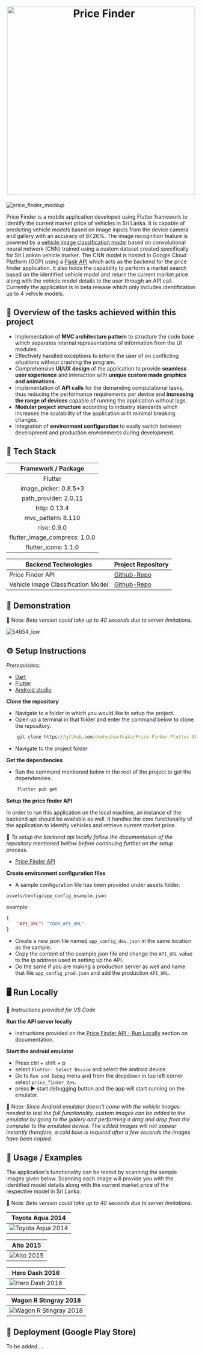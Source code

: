 <h1 align="center">
	<img width="500" src="https://user-images.githubusercontent.com/61963664/197162109-e3681c0c-bb93-4e1d-90c1-06f8d8911871.png" alt="Price Finder">
	<br>

</h1>

![price_finder_mockup](https://user-images.githubusercontent.com/61963664/197163864-abb2d9f9-4b11-428f-8adf-a8114c3dbcdc.png)


Price Finder is a mobile application developed using Flutter framework to identify the current market price of vehicles in Sri Lanka. It is capable of predicting vehicle models based on image inputs from the device camera and gallery with an accuracy of 97.26%. The image recognition feature is powered by a [vehicle image classification model](https://github.com/donheshanthaka/Price-Finder-Deep-Learning-Model) based on convolutional neural network (CNN) trained using a custom dataset created specifically for Sri Lankan vehicle market. The CNN model is hosted in Google Cloud Platform (GCP) using a [Flask API](https://github.com/donheshanthaka/Price-Finder-Flask-API) which acts as the backend for the price finder application. It also holds the capability to perform a market search based on the identified vehicle model and return the current market price along with the vehicle model details to the user through an API call. Currently the application is in beta release which only includes identification up to 4 vehicle models.

## 🔬 Overview of the tasks achieved within this project

* Implementation of **MVC architecture pattern** to structure the code base which separates internal representations of information from the UI modules.
* Effectively handled exceptions to inform the user of on conflicting situations without crashing the program.
* Comprehensive **UI/UX design** of the application to provide **seamless user experience** and interaction with **unique custom made graphics and animations**.
* Implementation of **API calls** for the demanding computational tasks, thus reducing the performance requirements per device and **increasing the range of devices** capable of running the application without lags.
* **Modular project structure** according to industry standards which increases the scalability of the application with minimal breaking changes.
* Integration of **environment configuration** to easily switch between development and production environments during development.


## 🧱 Tech Stack

|      Framework / Package      |
|:-----------------------------:|
|            Flutter            |
|     image_picker: 0.8.5+3     |
|     path_provider: 2.0.11     |
|          http: 0.13.4         |
|       mvc_pattern: 8.110      |
|          rive: 0.9.0          |
| flutter_image_compress: 1.0.0 |
|      flutter_icons: 1.1.0     |


| Backend Technologies               | Project Repository |
|------------------------------------|--------------------|
| Price Finder API                   |[Github-Repo](https://github.com/donheshanthaka/Price-Finder-Flask-API) |
| Vehicle Image Classification Model |[Github-Repo](https://github.com/donheshanthaka/Price-Finder-Deep-Learning-Model)|

## 📱 Demonstration

📍 Note: *Beta version could take up to 40 seconds due to server limitations.*

![54654_low](https://user-images.githubusercontent.com/61963664/197308888-d1dec8e5-4d34-43a9-913e-3ffaeea1bc14.gif)

## ⚙ Setup Instructions

*Prerequisites:*

* [Dart](https://dart.dev/get-dart)
* [Flutter](https://docs.flutter.dev/get-started/install)
* [Android studio](https://developer.android.com/studio)

**Clone the repository**

* Navigate to a folder in which you would like to setup the project.
* Open up a terminal in that folder and enter the command below to clone the repository.

```cmd
    git clone https://github.com/donheshanthaka/Price-Finder-Flutter-APP.git
```

* Navigate to the project folder

**Get the dependencies**

* Run the command mentioned below in the root of the project to get the dependencies.

```cmd
	flutter pub get
```

**Setup the price finder API**

In order to run this application on the local machine, an instance of the backend api should be available as well. It handles the core functionality of the application to identify vehicles and retrieve current market price.

📌 *To setup the backend api locally follow the documentation of the repository mentioned bellow before continuing further on the setup process.*

* [Price Finder API](https://github.com/donheshanthaka/Price-Finder-Flask-API)

**Create environment configuration files**

* A sample configuration file has been provided under assets folder.

`assets/config/app_config_example.json`

example:

```json
{
    "API_URL": "YOUR_API_URL"
}
```

* Create a new json file named `app_config_dev.json` in the same location as the sample.
* Copy the content of the example json file and change the `API_URL` value to the ip address used in setting up the API.
* Do the same if you are making a production server as well and name that file `app_config_prod.json` and add the production `API_URL`.


## 🖥 Run Locally

📌 *Instructions provided for VS Code*

**Run the API server locally**

* Instructions provided on the [Price Finder API - Run Locally](https://github.com/donheshanthaka/Price-Finder-Flask-API#-run-locally) section on documentation.

**Start the android emulator**

* Press ctrl + shift + p
* select `Flutter: Select Device` and select the android device.
* Go to `Run and Debug` menu and from the dropdown in top left corner select `price_finder_dev`.
* press ▶ start debugging button and the app will start running on the emulator.

📍 Note: *Since Android emulator doesn't come with the vehicle images needed to test the full functionality, custom images can be added to the emulator by going to the gallery and performing a drag and drop from the computer to the emulated device. The added images will not appear instantly therefore, a cold boot is required after a few seconds the images have been copied.*

## 📡 Usage / Examples

The application's functionality can be tested by scanning the sample images given below.
Scanning each image will provide you with the identified model details along with the current market price of the respective model in Sri Lanka.

📍 Note: *Beta version could take up to 40 seconds due to server limitations.*

| Toyota Aqua 2014      |
|-----------------------|
|![Toyota Aqua 2014](https://user-images.githubusercontent.com/61963664/189027885-bab0d3f1-0fb9-46ac-aced-399ee1e248db.jpg)|

| Alto 2015             |
|-----------------------|
|![Alto 2015](https://user-images.githubusercontent.com/61963664/189027432-f2097048-98e4-4d99-bb48-51346430d5ce.jpg)|

| Hero Dash 2016        |
|-----------------------|
|![Hero Dash 2016](https://user-images.githubusercontent.com/61963664/189027704-d84a3b68-47b0-4f5c-8e41-1d7f95d3dfc0.jpg)|

| Wagon R Stingray 2018 |
|-----------------------|
|![Wagon R Stingray 2018](https://user-images.githubusercontent.com/61963664/189027996-e0f54463-deab-44d2-8aad-d6da64b6be25.jpg)|

## 🚀 Deployment (Google Play Store)

To be added....